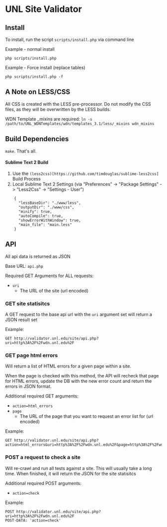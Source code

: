 # UNL Site Validator

## Install
To install, run the script `scripts/install.php` via command line

Example - normal install
```
php scripts/install.php
```

Example - Force install (replace tables)
```
php scripts/install.php -f
```

## A Note on LESS/CSS
All CSS is created with the LESS pre-processor. Do not modify the CSS files, as they will be overwritten by the LESS builds.

WDN Template _mixins are required:
`ln -s /path/to/UNL_WDNTemplates/wdn/templates_3.1/less/_mixins wdn_mixins`

## Build Dependencies
`make`. That's all.

#### Sublime Text 2 Build
1. Use the `(less2css)[https://github.com/timdouglas/sublime-less2css]` Build Process
2. Local Sublime Text 2 Settings (via "Preferences" -> "Package Settings" -> "Less2Css" -> "Settings - User")

```
    {
      "lessBaseDir": "./www/less",
      "outputDir": "./www/css",
      "minify": true,
      "autoCompile": true,
      "showErrorWithWindow": true,
      "main_file": "main.less"
    }
```

## API
All api data is returned as JSON

Base URL: `api.php`

Required GET Arguments for ALL requests:
* `uri`
  * The URL of the site (url encoded)

### GET site statisitcs
A GET request to the base api url with the `uri` argument set will return a JSON result set

Example:
```
GET http://validator.unl.edu/site/api.php?uri=http%3A%2F%2Fwdn.unl.edu%2F
```

### GET page html errors
Will return a list of HTML errors for a given page within a site.

When the page is checked with this method, the API will recheck that page for HTML errors, update the DB with the new error count and return the errors in JSON format.

Additional required GET arguments:
* `action=html_errors`
* `page`
  * The URL of the page that you want to request an error list for (url encoded)

Example:
```
GET http://validator.unl.edu/site/api.php?action=html_errors&uri=http%3A%2F%2Fwdn.unl.edu%2F&page=http%3A%2F%2Fwdn.unl.edu%2F
```

### POST a request to check a site
Will re-crawl and run all tests against a site.  This will usually take a long time.  When finished, it will return the JSON for the site statisitcs 

Additional required POST arguments:
* `action=check`

Example:
```
POST http://validator.unl.edu/site/api.php?uri=http%3A%2F%2Fwdn.unl.edu%2F
POST-DATA: 'action=check'
```
